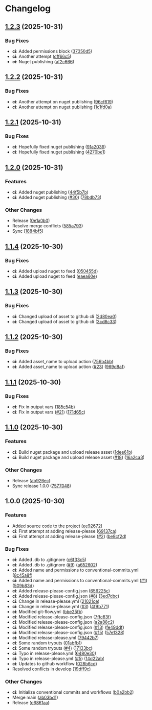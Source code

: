 # Changelog

## [1.2.3](https://github.com/bmartens88/TesterkeTest/compare/v1.2.2...v1.2.3) (2025-10-31)


### Bug Fixes

* **ci:** Added permissions block ([37350d5](https://github.com/bmartens88/TesterkeTest/commit/37350d518bcc84fd687bd7011cf5e44e9bee89e7))
* **ci:** Another attempt ([cff66c5](https://github.com/bmartens88/TesterkeTest/commit/cff66c50f289a308048ebf74e5f7bf07307f7b79))
* **ci:** Nuget publishing ([af2c666](https://github.com/bmartens88/TesterkeTest/commit/af2c6662d698873b0cab1ebf0a0fe7d1df0bcbc0))

## [1.2.2](https://github.com/bmartens88/TesterkeTest/compare/v1.2.1...v1.2.2) (2025-10-31)


### Bug Fixes

* **ci:** Another attempt on nuget publishing ([96cf619](https://github.com/bmartens88/TesterkeTest/commit/96cf6199523b5a2fcf34721f49ef13d3ac2da097))
* **ci:** Another attempt on nuget publishing ([1c1fd0a](https://github.com/bmartens88/TesterkeTest/commit/1c1fd0ae8706d3d432c28d1798a919b569584398))

## [1.2.1](https://github.com/bmartens88/TesterkeTest/compare/v1.2.0...v1.2.1) (2025-10-31)


### Bug Fixes

* **ci:** Hopefully fixed nuget publishing ([91a2039](https://github.com/bmartens88/TesterkeTest/commit/91a203943411f66af5046c80ea2fcfdf267aec51))
* **ci:** Hopefully fixed nuget publishing ([4270be1](https://github.com/bmartens88/TesterkeTest/commit/4270be1975d3e93da2a3308efda2890f2ef76f21))

## [1.2.0](https://github.com/bmartens88/TesterkeTest/compare/v1.1.4...v1.2.0) (2025-10-31)


### Features

* **ci:** Added nuget publishing ([44f5b7b](https://github.com/bmartens88/TesterkeTest/commit/44f5b7bed68dba44411428c59e1f7c5749963348))
* **ci:** Added nuget publishing ([#30](https://github.com/bmartens88/TesterkeTest/issues/30)) ([78bdb73](https://github.com/bmartens88/TesterkeTest/commit/78bdb73c22c9d24f942c2eb1a78a82cba9640db2))


### Other Changes

* Release ([0e1a0b0](https://github.com/bmartens88/TesterkeTest/commit/0e1a0b0a426688aa42e3f40964b59a6cd00af996))
* Resolve merge conflicts ([585a793](https://github.com/bmartens88/TesterkeTest/commit/585a7934834b8abf1761082dbe75426d0fad164f))
* Sync ([1884bf5](https://github.com/bmartens88/TesterkeTest/commit/1884bf5f291b6d5acf172fdf2da45dec66da6896))

## [1.1.4](https://github.com/bmartens88/TesterkeTest/compare/v1.1.3...v1.1.4) (2025-10-30)


### Bug Fixes

* **ci:** Added upload nuget to feed ([050455d](https://github.com/bmartens88/TesterkeTest/commit/050455dae8cfbf59244699e118ac249b497e3554))
* **ci:** Added upload nuget to feed ([eaea60e](https://github.com/bmartens88/TesterkeTest/commit/eaea60e9f96112077ffa18976b89196985add033))

## [1.1.3](https://github.com/bmartens88/TesterkeTest/compare/v1.1.2...v1.1.3) (2025-10-30)


### Bug Fixes

* **ci:** Changed upload of asset to github cli ([2d80ea0](https://github.com/bmartens88/TesterkeTest/commit/2d80ea09afdb9d5a5e02db7ac986b22af35c9601))
* **ci:** Changed upload of asset to github cli ([3cd8c33](https://github.com/bmartens88/TesterkeTest/commit/3cd8c33569f51f2d353cf42d43c14e45b4405e6e))

## [1.1.2](https://github.com/bmartens88/TesterkeTest/compare/v1.1.1...v1.1.2) (2025-10-30)


### Bug Fixes

* **ci:** Added asset_name to upload action ([756b4bb](https://github.com/bmartens88/TesterkeTest/commit/756b4bb435a921fabcfd0445ba2523e20c956cd5))
* **ci:** Added asset_name to upload action ([#23](https://github.com/bmartens88/TesterkeTest/issues/23)) ([969d8af](https://github.com/bmartens88/TesterkeTest/commit/969d8af2a1d11bd7f691453df29ee10bae2d0653))

## [1.1.1](https://github.com/bmartens88/TesterkeTest/compare/v1.1.0...v1.1.1) (2025-10-30)


### Bug Fixes

* **ci:** Fix in output vars ([185c54b](https://github.com/bmartens88/TesterkeTest/commit/185c54be26cae9415103d9b957d85f90375addf6))
* **ci:** Fix in output vars ([#21](https://github.com/bmartens88/TesterkeTest/issues/21)) ([171d65c](https://github.com/bmartens88/TesterkeTest/commit/171d65c17f3523895efc7f38d54cab7819f6b52d))

## [1.1.0](https://github.com/bmartens88/TesterkeTest/compare/v1.0.0...v1.1.0) (2025-10-30)


### Features

* **ci:** Build nuget package and upload release asset ([1dee61b](https://github.com/bmartens88/TesterkeTest/commit/1dee61b25e80f9c82648b978d9d39085751db07c))
* **ci:** Build nuget package and upload release asset ([#18](https://github.com/bmartens88/TesterkeTest/issues/18)) ([16a2ca3](https://github.com/bmartens88/TesterkeTest/commit/16a2ca3703c8ec20e9678a2b16704c25494c207c))


### Other Changes

* Release ([ab926ec](https://github.com/bmartens88/TesterkeTest/commit/ab926ec46d9be37e0348cfe3134546cd746ed7b9))
* Sync release 1.0.0 ([7577048](https://github.com/bmartens88/TesterkeTest/commit/75770489143c29539247db13ef735985acdb7cdc))

## 1.0.0 (2025-10-30)


### Features

* Added source code to the project ([ee92672](https://github.com/bmartens88/TesterkeTest/commit/ee92672df9d40dde9f11795fc21fada04c3ab8fb))
* **ci:** First attempt at adding release-please ([69137ca](https://github.com/bmartens88/TesterkeTest/commit/69137ca9c9697b8698cc7732795d46fb67646b03))
* **ci:** First attempt at adding release-please ([#2](https://github.com/bmartens88/TesterkeTest/issues/2)) ([be8cf2d](https://github.com/bmartens88/TesterkeTest/commit/be8cf2d398ef40ac0669b65fa16b7b8b0e847392))


### Bug Fixes

* **ci:** Added .db to .gitignore ([c6f33c5](https://github.com/bmartens88/TesterkeTest/commit/c6f33c55bc4ff3dc10c8eefccea794c99f2ddda9))
* **ci:** Added .db to .gitignore ([#9](https://github.com/bmartens88/TesterkeTest/issues/9)) ([a652602](https://github.com/bmartens88/TesterkeTest/commit/a652602ce03577298478c16c53e1c7f32b8c2b6b))
* **ci:** Added name and permissions to conventional-commits.yml ([8c45a8f](https://github.com/bmartens88/TesterkeTest/commit/8c45a8f8dcc041e49c4082d5e72207d47510520f))
* **ci:** Added name and permissions to conventional-commits.yml ([#1](https://github.com/bmartens88/TesterkeTest/issues/1)) ([509b83d](https://github.com/bmartens88/TesterkeTest/commit/509b83d10c96d54bd0d924096c2a84823386bdb2))
* **ci:** Added release-please-config.json ([656225c](https://github.com/bmartens88/TesterkeTest/commit/656225c6830955ff3eb42f725e89423dee065f6b))
* **ci:** Added release-please-config.json ([#8](https://github.com/bmartens88/TesterkeTest/issues/8)) ([3ed7dbc](https://github.com/bmartens88/TesterkeTest/commit/3ed7dbc9f2238ae1d95cffb30a36a4f452110f43))
* **ci:** Change in release-please.yml ([21021ce](https://github.com/bmartens88/TesterkeTest/commit/21021ce3cd14fc83f8e926acb10fc211fe4cd46e))
* **ci:** Change in release-please.yml ([#3](https://github.com/bmartens88/TesterkeTest/issues/3)) ([4f9b771](https://github.com/bmartens88/TesterkeTest/commit/4f9b771f7717048fad5d2a60ef11f74e1ed05373))
* **ci:** Modified git-flow.yml ([bbe25fb](https://github.com/bmartens88/TesterkeTest/commit/bbe25fbb44ca966702a8c8050a1ba901e3e7145e))
* **ci:** Modified release-please-config.json ([7ffc83f](https://github.com/bmartens88/TesterkeTest/commit/7ffc83ff7203032a65f9bc2fa42e3fdea4cab45b))
* **ci:** Modified release-please-config.json ([a2a88c2](https://github.com/bmartens88/TesterkeTest/commit/a2a88c252f680a68eb822ae8a4abc6d554628cae))
* **ci:** Modified release-please-config.json ([#13](https://github.com/bmartens88/TesterkeTest/issues/13)) ([fe49ddf](https://github.com/bmartens88/TesterkeTest/commit/fe49ddfc26e18aa89166eb7f06e8cafff5718e74))
* **ci:** Modified release-please-config.json ([#15](https://github.com/bmartens88/TesterkeTest/issues/15)) ([57e1328](https://github.com/bmartens88/TesterkeTest/commit/57e13287369831252598db2f09c71a2257314222))
* **ci:** Modified release-please.yml ([79442b7](https://github.com/bmartens88/TesterkeTest/commit/79442b722cebbac73da8e7456bdef4ec82686763))
* **ci:** Some random tryouts ([01abfb1](https://github.com/bmartens88/TesterkeTest/commit/01abfb165ed4ff1e91638a8c534f36ba3df19cd0))
* **ci:** Some random tryouts ([#4](https://github.com/bmartens88/TesterkeTest/issues/4)) ([17133bc](https://github.com/bmartens88/TesterkeTest/commit/17133bc2c073a48e2d592be0991fcff044f0cea9))
* **ci:** Typo in release-please.yml ([6480e30](https://github.com/bmartens88/TesterkeTest/commit/6480e30d785a61780cd4faa6190b5bfe7b13364d))
* **ci:** Typo in release-please.yml ([#5](https://github.com/bmartens88/TesterkeTest/issues/5)) ([14d22ab](https://github.com/bmartens88/TesterkeTest/commit/14d22abcbb0b4ba179a35095880a0bd73e40a6ba))
* **ci:** Updates to github workflow ([028b6cd](https://github.com/bmartens88/TesterkeTest/commit/028b6cdd619450bdae533e44aa9df05a70601a7e))
* Resolved conflicts in develop ([19dff9c](https://github.com/bmartens88/TesterkeTest/commit/19dff9cd68e285faad0893b774ccdcd1daaf514b))


### Other Changes

* **ci:** Initialize conventional commits and workflows ([b0a2bb2](https://github.com/bmartens88/TesterkeTest/commit/b0a2bb26232f917a65d45f41994595955751b4ed))
* Merge main ([ab03bd1](https://github.com/bmartens88/TesterkeTest/commit/ab03bd12c2dc669364d4763766c5512e7f1e73bb))
* Release ([c6861aa](https://github.com/bmartens88/TesterkeTest/commit/c6861aa40b21594a2aece73ccb27e191823871e6))
